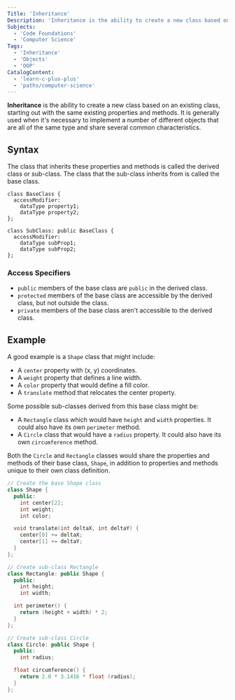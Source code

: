 ```yaml
---
Title: 'Inheritance'
Description: 'Inheritance is the ability to create a new class based on an existing class, starting out with the same existing properties and methods.'
Subjects:
  - 'Code Foundations'
  - 'Computer Science'
Tags:
  - 'Inheritance'
  - 'Objects'
  - 'OOP'
CatalogContent:
  - 'learn-c-plus-plus'
  - 'paths/computer-science'
---
```


**Inheritance** is the ability to create a new class based on an existing class, starting out with the same existing properties and methods. It is generally used when it's necessary to implement a number of different objects that are all of the same type and share several common characteristics.

## Syntax

The class that inherits these properties and methods is called the derived class or sub-class. The class that the sub-class inherits from is called the base class.

```pseudo
class BaseClass {
  accessModifier:
    dataType property1;
    dataType property2;
};

class SubClass: public BaseClass {
  accessModifier:
    dataType subProp1;
    dataType subProp2;
};
```

### Access Specifiers

- `public` members of the base class are `public` in the derived class.
- `protected` members of the base class are accessible by the derived class, but not outside the class.
- `private` members of the base class aren't accessible to the derived class.

## Example

A good example is a `Shape` class that might include:

- A `center` property with (x, y) coordinates.
- A `weight` property that defines a line width.
- A `color` property that would define a fill color.
- A `translate` method that relocates the center property.

Some possible sub-classes derived from this base class might be:

- A `Rectangle` class which would have `height` and `width` properties. It could also have its own `perimeter` method.
- A `Circle` class that would have a `radius` property. It could also have its own `circumference` method.

Both the `Circle` and `Rectangle` classes would share the properties and methods of their base class, `Shape`, in addition to properties and methods unique to their own class definition.

```cpp
// Create the base Shape class
class Shape {
  public:
    int center[2];
    int weight;
    int color;

  void translate(int deltaX, int deltaY) {
    center[0] += deltaX;
    center[1] += deltaY;
  }
};

// Create sub-class Rectangle
class Rectangle: public Shape {
  public:
    int height;
    int width;

  int perimeter() {
    return (height + width) * 2;
  }
};

// Create sub-class Circle
class Circle: public Shape {
  public:
    int radius;

  float circumference() {
    return 2.0 * 3.1416 * float (radius);
  }
};
```
